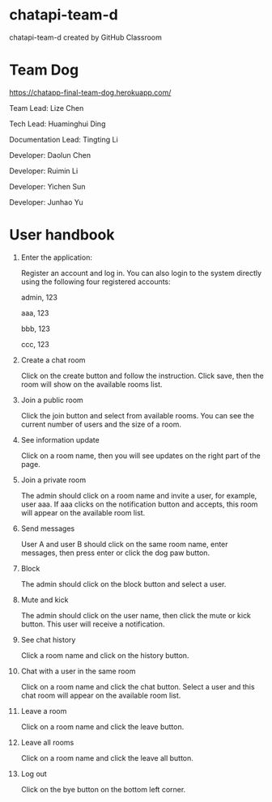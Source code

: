 # chatapi-team-d

chatapi-team-d created by GitHub Classroom

# Team Dog

https://chatapp-final-team-dog.herokuapp.com/

Team Lead: Lize Chen

Tech Lead: Huaminghui Ding

Documentation Lead: Tingting Li

Developer: Daolun Chen

Developer: Ruimin Li

Developer: Yichen Sun

Developer: Junhao Yu

# User handbook

1. Enter the application:

   Register an account and log in. You can also login to the system directly using the following four registered accounts:
   
   admin, 123
   
   aaa, 123
   
   bbb, 123
   
   ccc, 123

2. Create a chat room

   Click on the create button and follow the instruction. Click save, then the room will show on the available rooms list.

3. Join a public room

   Click the join button and select from available rooms. You can see the current number of users and the size of a room.

4. See information update

   Click on a room name, then you will see updates on the right part of the page. 

5. Join a private room

   The admin should click on a room name and invite a user, for example, user aaa. If aaa clicks on the notification button and accepts, this room will appear on the available room list. 

6. Send messages

   User A and user B should click on the same room name, enter messages, then press enter or click the dog paw button.

7. Block

   The admin should click on the block button and select a user.

8. Mute and kick

   The admin should click on the user name, then click the mute or kick button. This user will receive a notification.

9. See chat history

   Click a room name and click on the history button.

10. Chat with a user in the same room

    Click on a room name and click the chat button. Select a user and this chat room will appear on the available room list. 

11. Leave a room

    Click on a room name and click the leave button.

12. Leave all rooms

    Click on a room name and click the leave all button.

13. Log out

    Click on the bye button on the bottom left corner.
